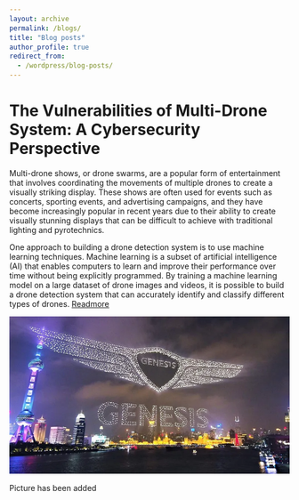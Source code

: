 ```yaml
---
layout: archive
permalink: /blogs/
title: "Blog posts"
author_profile: true
redirect_from:
  - /wordpress/blog-posts/
---
```



# The Vulnerabilities of Multi-Drone System: A Cybersecurity Perspective

Multi-drone shows, or drone swarms, are a popular form of entertainment that involves coordinating the movements of multiple drones to create a visually striking display. These shows are often used for events such as concerts, sporting events, and advertising campaigns, and they have become increasingly popular in recent years due to their ability to create visually stunning displays that can be difficult to achieve with traditional lighting and pyrotechnics.

One approach to building a drone detection system is to use machine learning techniques. Machine learning is a subset of artificial intelligence (AI) that enables computers to learn and improve their performance over time without being explicitly programmed. By training a machine learning model on a large dataset of drone images and videos, it is possible to build a drone detection system that can accurately identify and classify different types of drones. [Readmore](https://medium.com/@umairm9552/the-vulnerabilities-of-multi-drone-system-a-cybersecurity-perspective-35e7fa1b398c)

![Alt text](image.png)

Picture has been added